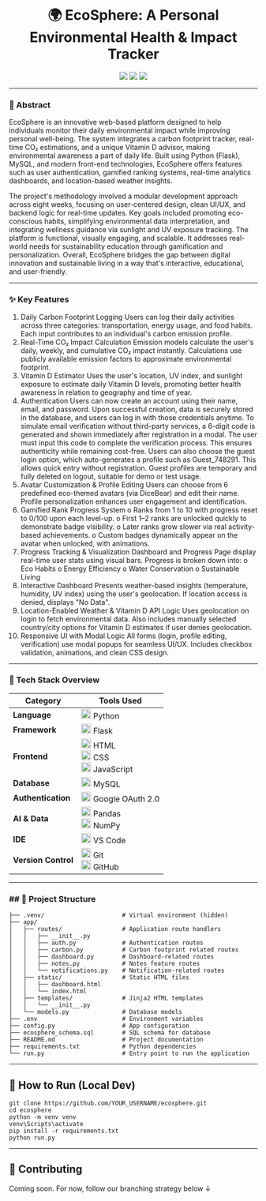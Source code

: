 <h1 align="center">🌍 EcoSphere: A Personal Environmental Health & Impact Tracker</h1>

<p align="center">
  <img src="https://img.shields.io/badge/Flask-Python-blue.svg?logo=flask" />
  <img src="https://img.shields.io/badge/MySQL-DB-4479A1?logo=mysql&logoColor=white" />
  <img src="https://img.shields.io/badge/Google%20OAuth-Authentication-F4B400?logo=google&logoColor=white" />
</p>

---

### 🧠 Abstract
EcoSphere is an innovative web-based platform designed to help individuals monitor their daily environmental impact while improving personal well-being. The system integrates a carbon footprint tracker, real-time CO₂ estimations, and a unique Vitamin D advisor, making environmental awareness a part of daily life. Built using Python (Flask), MySQL, and modern front-end technologies, EcoSphere offers features such as user authentication, gamified ranking systems, real-time analytics dashboards, and location-based weather insights. 

The project's methodology involved a modular development approach across eight weeks, focusing on user-centered design, clean UI/UX, and backend logic for real-time updates. Key goals included promoting eco-conscious habits, simplifying environmental data interpretation, and integrating wellness guidance via sunlight and UV exposure tracking. The platform is functional, visually engaging, and scalable. It addresses real-world needs for sustainability education through gamification and personalization. Overall, EcoSphere bridges the gap between digital innovation and sustainable living in a way that's interactive, educational, and user-friendly.

---

### ✨ Key Features

1.	Daily Carbon Footprint Logging
Users can log their daily activities across three categories: transportation, energy usage, and food habits. Each input contributes to an individual's carbon emission profile.
2.	Real-Time CO₂ Impact Calculation
Emission models calculate the user's daily, weekly, and cumulative CO₂ impact instantly. Calculations use publicly available emission factors to approximate environmental footprint.
3.	Vitamin D Estimator
Uses the user's location, UV index, and sunlight exposure to estimate daily Vitamin D levels, promoting better health awareness in relation to geography and time of year.
4.	Authentication
Users can now create an account using their name, email, and password. Upon successful creation, data is securely stored in the database, and users can log in with those credentials anytime.
To simulate email verification without third-party services, a 6-digit code is generated and shown immediately after registration in a modal. The user must input this code to complete the verification process. This ensures authenticity while remaining cost-free.
Users can also choose the guest login option, which auto-generates a profile such as Guest_748291. This allows quick entry without registration. Guest profiles are temporary and fully deleted on logout, suitable for demo or test usage.
5.	Avatar Customization & Profile Editing
Users can choose from 6 predefined eco-themed avatars (via DiceBear) and edit their name. Profile personalization enhances user engagement and identification.
6.	Gamified Rank Progress System
o	Ranks from 1 to 10 with progress reset to 0/100 upon each level-up.
o	First 1–2 ranks are unlocked quickly to demonstrate badge visibility.
o	Later ranks grow slower via real activity-based achievements.
o	Custom badges dynamically appear on the avatar when unlocked, with animations.
7.	Progress Tracking & Visualization
Dashboard and Progress Page display real-time user stats using visual bars. Progress is broken down into:
o	Eco Habits
o	Energy Efficiency
o	Water Conservation
o	Sustainable Living
8.	Interactive Dashboard
Presents weather-based insights (temperature, humidity, UV index) using the user's geolocation. If location access is denied, displays "No Data".
9.	Location-Enabled Weather & Vitamin D API Logic
Uses geolocation on login to fetch environmental data. Also includes manually selected country/city options for Vitamin D estimates if user denies geolocation.
10.	Responsive UI with Modal Logic
All forms (login, profile editing, verification) use modal popups for seamless UI/UX. Includes checkbox validation, animations, and clean CSS design.

---

### 🔧 Tech Stack Overview

| Category           | Tools Used                                                                 |
|--------------------|----------------------------------------------------------------------------|
| **Language**       | <img src="https://img.icons8.com/color/48/000000/python--v1.png" height="20"/> Python |
| **Framework**      | <img src="https://img.icons8.com/ios-filled/50/000000/flask.png" height="20"/> Flask |
| **Frontend**       | <img src="https://img.icons8.com/color/48/000000/html-5--v1.png" height="20"/> HTML<br><img src="https://img.icons8.com/color/48/000000/css3.png" height="20"/> CSS<br><img src="https://img.icons8.com/color/48/000000/javascript--v1.png" height="20"/> JavaScript |
| **Database**       | <img src="https://img.icons8.com/fluency/48/000000/mysql-logo.png" height="20"/> MySQL |
| **Authentication** | <img src="https://img.icons8.com/color/48/000000/google-logo.png" height="20"/> Google OAuth 2.0 |
| **AI & Data** | <img src="https://upload.wikimedia.org/wikipedia/commons/e/ed/Pandas_logo.svg" height="20"/> Pandas<br><img src="https://upload.wikimedia.org/wikipedia/commons/3/31/NumPy_logo_2020.svg" height="20"/> NumPy |
| **IDE**            | <img src="https://img.icons8.com/color/48/000000/visual-studio-code-2019.png" height="20"/> VS Code |
| **Version Control**| <img src="https://img.icons8.com/color/48/000000/git.png" height="20"/> Git<br><img src="https://img.icons8.com/ios-glyphs/30/github.png" height="20"/> GitHub |

---

### ## 📁 Project Structure

```
├── .venv/                      # Virtual environment (hidden)
├── app/
│   ├── routes/                 # Application route handlers
│   │   ├── __init__.py
│   │   ├── auth.py             # Authentication routes
│   │   ├── carbon.py           # Carbon footprint related routes
│   │   ├── dashboard.py        # Dashboard-related routes
│   │   ├── notes.py            # Notes feature routes
│   │   └── notifications.py    # Notification-related routes
│   ├── static/                 # Static HTML files
│   │   ├── dashboard.html
│   │   └── index.html
│   ├── templates/              # Jinja2 HTML templates
│   │   └── __init__.py
│   └── models.py               # Database models
├── .env                        # Environment variables
├── config.py                   # App configuration
├── ecosphere_schema.sql        # SQL schema for database
├── README.md                   # Project documentation
├── requirements.txt            # Python dependencies
└── run.py                      # Entry point to run the application
```

---

## 🚀 How to Run (Local Dev)

```
git clone https://github.com/YOUR_USERNAME/ecosphere.git
cd ecosphere
python -m venv venv
venv\Scripts\activate
pip install -r requirements.txt
python run.py
```

---








## 🤝 Contributing

Coming soon. For now, follow our branching strategy below ↓
